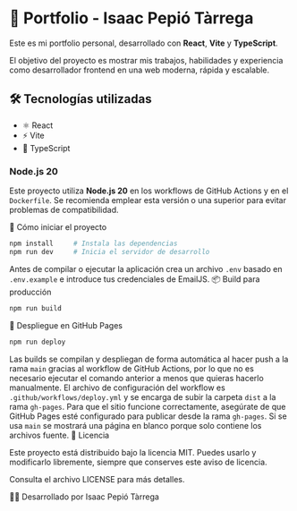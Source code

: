 # 🚀 Portfolio - Isaac Pepió Tàrrega

Este es mi portfolio personal, desarrollado con **React**, **Vite** y **TypeScript**.

El objetivo del proyecto es mostrar mis trabajos, habilidades y experiencia como desarrollador frontend en una web moderna, rápida y escalable.

## 🛠️ Tecnologías utilizadas

- ⚛️ React
- ⚡ Vite
- 🧠 TypeScript

### Node.js 20

Este proyecto utiliza **Node.js 20** en los workflows de GitHub Actions y en el
`Dockerfile`. Se recomienda emplear esta versión o una superior para evitar
problemas de compatibilidad.

🚀 Cómo iniciar el proyecto
```bash
npm install     # Instala las dependencias
npm run dev     # Inicia el servidor de desarrollo
```
Antes de compilar o ejecutar la aplicación crea un archivo `.env` basado en
`.env.example` e introduce tus credenciales de EmailJS.
📦 Build para producción
```bash
npm run build
```
🚀 Despliegue en GitHub Pages
```bash
npm run deploy
```
Las builds se compilan y despliegan de forma automática al hacer push a la rama `main` gracias al workflow de GitHub Actions, por lo que no es necesario ejecutar el comando anterior a menos que quieras hacerlo manualmente.
El archivo de configuración del workflow es `.github/workflows/deploy.yml` y se encarga de subir la carpeta `dist` a la rama `gh-pages`.
Para que el sitio funcione correctamente, asegúrate de que GitHub Pages esté configurado para publicar desde la rama `gh-pages`. Si se usa `main` se mostrará una página en blanco porque solo contiene los archivos fuente.
📄 Licencia

Este proyecto está distribuido bajo la licencia MIT. Puedes usarlo y modificarlo libremente, siempre que conserves este aviso de licencia.

Consulta el archivo LICENSE para más detalles.

👨‍💻 Desarrollado por Isaac Pepió Tàrrega
